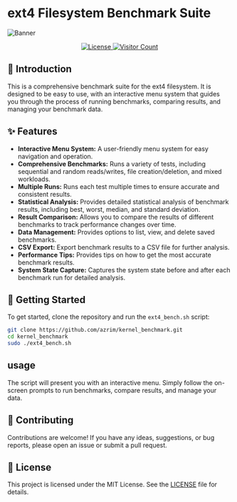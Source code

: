 # ext4 Filesystem Benchmark Suite

![Banner](https://art.pixilart.com/sr2941a02b309aws3.png)

<p align="center">
  <a href="https://github.com/azrim/kernel_benchmark/blob/main/LICENSE">
    <img src="https://img.shields.io/badge/License-MIT-blue.svg" alt="License">
  </a>
  <a href="https://github.com/azrim/kernel_benchmark">
    <img src="https://visitor-badge.laobi.icu/badge?page_id=azrim.kernel_benchmark" alt="Visitor Count">
  </a>
</p>

## 🚀 Introduction

This is a comprehensive benchmark suite for the ext4 filesystem. It is designed to be easy to use, with an interactive menu system that guides you through the process of running benchmarks, comparing results, and managing your benchmark data.

## ✨ Features

- **Interactive Menu System:** A user-friendly menu system for easy navigation and operation.
- **Comprehensive Benchmarks:** Runs a variety of tests, including sequential and random reads/writes, file creation/deletion, and mixed workloads.
- **Multiple Runs:** Runs each test multiple times to ensure accurate and consistent results.
- **Statistical Analysis:** Provides detailed statistical analysis of benchmark results, including best, worst, median, and standard deviation.
- **Result Comparison:** Allows you to compare the results of different benchmarks to track performance changes over time.
- **Data Management:** Provides options to list, view, and delete saved benchmarks.
- **CSV Export:** Export benchmark results to a CSV file for further analysis.
- **Performance Tips:** Provides tips on how to get the most accurate benchmark results.
- **System State Capture:** Captures the system state before and after each benchmark run for detailed analysis.

## 🏁 Getting Started

To get started, clone the repository and run the `ext4_bench.sh` script:

```bash
git clone https://github.com/azrim/kernel_benchmark.git
cd kernel_benchmark
sudo ./ext4_bench.sh
```

##  usage

The script will present you with an interactive menu. Simply follow the on-screen prompts to run benchmarks, compare results, and manage your data.

## 🤝 Contributing

Contributions are welcome! If you have any ideas, suggestions, or bug reports, please open an issue or submit a pull request.

## 📜 License

This project is licensed under the MIT License. See the [LICENSE](LICENSE) file for details.
